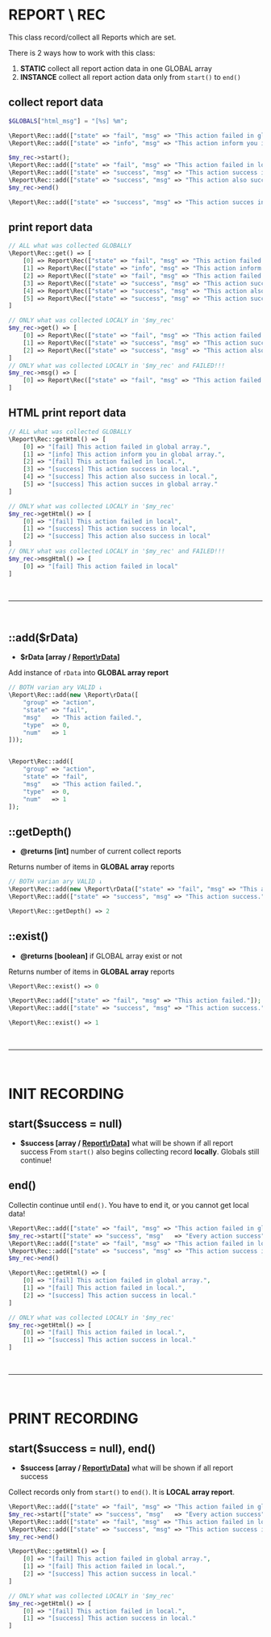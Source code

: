 # REPORT \ REC
This class record/collect all Reports which are set.

There is 2 ways how to work with this class:
1) **STATIC** collect all report action data in one GLOBAL array
1) **INSTANCE** collect all report action data only from `start()` to `end()`

## collect report data
```php
$GLOBALS["html_msg"] = "[%s] %m";

\Report\Rec::add(["state" => "fail", "msg" => "This action failed in global array."]);
\Report\Rec::add(["state" => "info", "msg" => "This action inform you in global array."]);

$my_rec->start();
\Report\Rec::add(["state" => "fail", "msg" => "This action failed in local."]);
\Report\Rec::add(["state" => "success", "msg" => "This action success in local."]);
\Report\Rec::add(["state" => "success", "msg" => "This action also success in local."]);
$my_rec->end()

\Report\Rec::add(["state" => "success", "msg" => "This action succes in global array."]);

```

## print report data
```php
// ALL what was collected GLOBALLY
\Report\Rec::get() => [
	[0] => Report\Rec(["state" => "fail", "msg" => "This action failed in global array."]);
	[1] => Report\Rec(["state" => "info", "msg" => "This action inform you in global array."]);
	[2] => Report\Rec(["state" => "fail", "msg" => "This action failed in local."]);
	[3] => Report\Rec(["state" => "success", "msg" => "This action success in local."]);
	[4] => Report\Rec(["state" => "success", "msg" => "This action also success in local."]);
	[5] => Report\Rec(["state" => "success", "msg" => "This action succes in global array."]);
]

// ONLY what was collected LOCALY in '$my_rec'
$my_rec->get() => [
	[0] => Report\Rec(["state" => "fail", "msg" => "This action failed in local."]);
	[1] => Report\Rec(["state" => "success", "msg" => "This action success in local."]);
	[2] => Report\Rec(["state" => "success", "msg" => "This action also success in local."]);
]
// ONLY what was collected LOCALY in '$my_rec' and FAILED!!!
$my_rec->msg() => [
	[0] => Report\Rec(["state" => "fail", "msg" => "This action failed in local."]);
]
```
## HTML print report data
```php
// ALL what was collected GLOBALLY
\Report\Rec::getHtml() => [
	[0] => "[fail] This action failed in global array.",
	[1] => "[info] This action inform you in global array.",
	[2] => "[fail] This action failed in local.",
	[3] => "[success] This action success in local.",
	[4] => "[success] This action also success in local.",
	[5] => "[success] This action succes in global array."
]

// ONLY what was collected LOCALY in '$my_rec'
$my_rec->getHtml() => [
	[0] => "[fail] This action failed in local",
	[1] => "[success] This action success in local",
	[2] => "[success] This action also success in local"
]
// ONLY what was collected LOCALY in '$my_rec' and FAILED!!!
$my_rec->msgHtml() => [
	[0] => "[fail] This action failed in local"
]

```

<br>
<hr>
<br>

## ::add($rData)
- **$rData [array / [Report\rData](https://github.com/Zerig/report/blob/master/RDATA.md)]**

Add instance of `rData` into **GLOBAL array report**
```php
// BOTH varian ary VALID ↓
\Report\Rec::add(new \Report\rData([
	"group" => "action",
	"state" => "fail",
	"msg"   => "This action failed.",
	"type"  => 0,
	"num"   => 1
]));


\Report\Rec::add([
	"group" => "action",
	"state" => "fail",
	"msg"   => "This action failed.",
	"type"  => 0,
	"num"   => 1
]);

```


## ::getDepth()
- **@returns [int]** number of current collect reports

Returns number of items in **GLOBAL array** reports
```php
// BOTH varian ary VALID ↓
\Report\Rec::add(new \Report\rData(["state" => "fail", "msg" => "This action failed."]));
\Report\Rec::add(["state" => "success", "msg" => "This action success."]);

\Report\Rec::getDepth() => 2

```


## ::exist()
- **@returns [boolean]** if GLOBAL array exist or not

Returns number of items in **GLOBAL array** reports
```php
\Report\Rec::exist() => 0

\Report\Rec::add(["state" => "fail", "msg" => "This action failed."]);
\Report\Rec::add(["state" => "success", "msg" => "This action success."]);

\Report\Rec::exist() => 1

```

<br>
<hr>
<br>

# INIT RECORDING
## start($success = null)
- **$success [array / [Report\rData](https://github.com/Zerig/report/blob/master/RDATA.md)]** what will be shown if all report success
From `start()` also begins collecting record **locally**. Globals still continue!

## end()
Collectin continue until `end()`. You have to end it, or you cannot get local data!

```php
\Report\Rec::add(["state" => "fail", "msg" => "This action failed in global array."]);
$my_rec->start(["state" => "success", "msg"   => "Every action success"]);
\Report\Rec::add(["state" => "fail", "msg" => "This action failed in local."]);
\Report\Rec::add(["state" => "success", "msg" => "This action success in local."]);
$my_rec->end()
```

```php
\Report\Rec::getHtml() => [
	[0] => "[fail] This action failed in global array.",
	[1] => "[fail] This action failed in local.",
	[2] => "[success] This action success in local."
]

// ONLY what was collected LOCALY in '$my_rec'
$my_rec->getHtml() => [
	[0] => "[fail] This action failed in local.",
	[1] => "[success] This action success in local."
]
```

<br>
<hr>
<br>

# PRINT RECORDING
## start($success = null), end()
- **$success [array / [Report\rData](https://github.com/Zerig/report/blob/master/RDATA.md)]** what will be shown if all report success

Collect records only from `start()` to `end()`. It is **LOCAL array report**.
```php
\Report\Rec::add(["state" => "fail", "msg" => "This action failed in global array."]);
$my_rec->start(["state" => "success", "msg"   => "Every action success"]);
\Report\Rec::add(["state" => "fail", "msg" => "This action failed in local."]);
\Report\Rec::add(["state" => "success", "msg" => "This action success in local."]);
$my_rec->end()
```

```php
\Report\Rec::getHtml() => [
	[0] => "[fail] This action failed in global array.",
	[1] => "[fail] This action failed in local.",
	[2] => "[success] This action success in local."
]

// ONLY what was collected LOCALY in '$my_rec'
$my_rec->getHtml() => [
	[0] => "[fail] This action failed in local.",
	[1] => "[success] This action success in local."
]
```
